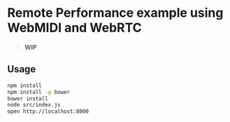 Remote Performance example using WebMIDI and WebRTC
===================================================

> **WIP**

## Usage

```bash
npm install
npm install -g bower
bower install
node src/index.js
open http://localhost:8000
```


